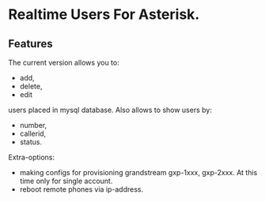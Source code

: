 # Realtime Users For Asterisk.
## Features
The current version allows you to:
* add,
* delete,
* edit

users placed in mysql database. 
Also allows to show users by:
* number,
* callerid,
* status.

Extra-options: 
* making configs for provisioning grandstream gxp-1xxx, gxp-2xxx. At this time only for single account.
* reboot remote phones via ip-address.

